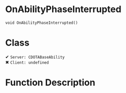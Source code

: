 # OnAbilityPhaseInterrupted
```
void OnAbilityPhaseInterrupted()
```
# Class
✔ `Server: CDOTABaseAbility`  
✖ `Client: undefined`  

# Function Description

